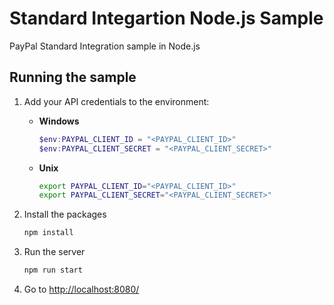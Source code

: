 # Standard Integartion Node.js Sample

PayPal Standard Integration sample in Node.js

## Running the sample

1. Add your API credentials to the environment:

   - **Windows**

     ```powershell
     $env:PAYPAL_CLIENT_ID = "<PAYPAL_CLIENT_ID>"
     $env:PAYPAL_CLIENT_SECRET = "<PAYPAL_CLIENT_SECRET>"
     ```

   - **Unix**

     ```bash
     export PAYPAL_CLIENT_ID="<PAYPAL_CLIENT_ID>"
     export PAYPAL_CLIENT_SECRET="<PAYPAL_CLIENT_SECRET>"
     ```

2. Install the packages

   ```bash
   npm install
   ```

3. Run the server

   ```bash
   npm run start
   ```

4. Go to [http://localhost:8080/](http://localhost:8080/)
